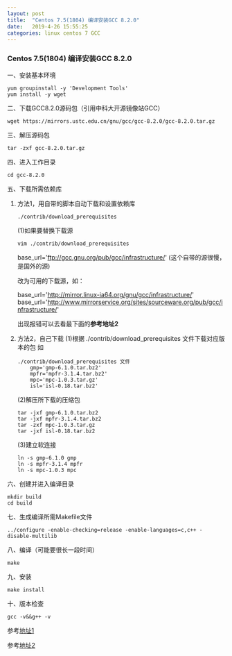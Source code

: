 ```yaml
---
layout: post
title:  "Centos 7.5(1804) 编译安装GCC 8.2.0"
date:   2019-4-26 15:55:25
categories: linux centos 7 GCC
---
```


### Centos 7.5(1804) 编译安装GCC 8.2.0

一、安装基本环境

```shell
yum groupinstall -y 'Development Tools'
yum install -y wget
```

二、下载GCC8.2.0源码包（引用中科大开源镜像站GCC）

```shell
wget https://mirrors.ustc.edu.cn/gnu/gcc/gcc-8.2.0/gcc-8.2.0.tar.gz
```

三、解压源码包 

```shell
tar -zxf gcc-8.2.0.tar.gz
```

四、进入工作目录 

```shell
cd gcc-8.2.0
```

五、下载所需依赖库  

   1. 方法1，用自带的脚本自动下载和设置依赖库 
	
      ```shell
      ./contrib/download_prerequisites
      ``` 
      
      (1)如果要替换下载源
      ```shell
      vim ./contrib/download_prerequisites
      ``` 
	    
       base_url='ftp://gcc.gnu.org/pub/gcc/infrastructure/'  (这个自带的源很慢，是国外的源) 
   
       改为可用的下载源，如： 
       
		base_url='http://mirror.linux-ia64.org/gnu/gcc/infrastructure/'
		base_url='http://www.mirrorservice.org/sites/sourceware.org/pub/gcc/infrastructure/'  
		
       出现报错可以去看最下面的**参考地址2** 
	    
   2. 方法2，自己下载
        (1)根据 ./contrib/download_prerequisites 文件下载对应版本的包
        如 
	
      ```shell
      ./contrib/download_prerequisites 文件
          gmp='gmp-6.1.0.tar.bz2'
          mpfr='mpfr-3.1.4.tar.bz2'
          mpc='mpc-1.0.3.tar.gz'
          isl='isl-0.18.tar.bz2'
      ``` 
	    
        (2)解压所下载的压缩包 
	
      ```shell
      tar -jxf gmp-6.1.0.tar.bz2
      tar -jxf mpfr-3.1.4.tar.bz2
      tar -zxf mpc-1.0.3.tar.gz
      tar -jxf isl-0.18.tar.bz2
      ``` 
	    
        (3)建立软连接 
	
      ```shell
      ln -s gmp-6.1.0 gmp
      ln -s mpfr-3.1.4 mpfr
      ln -s mpc-1.0.3 mpc
      ``` 
	    
六、创建并进入编译目录 

```shell
mkdir build
cd build
```

七、生成编译所需Makefile文件 

```shell
../configure -enable-checking=release -enable-languages=c,c++ -disable-multilib
``` 
    
八、编译（可能要很长一段时间） 

```shell
make
``` 
    
九、安装 

```shell
make install
``` 
    
十、版本检查 

```shell
gcc -v&&g++ -v
```

参考[地址1](http://www.pianshen.com/article/650181603/) 

参考[地址2](https://blog.csdn.net/davidhopper/article/details/79681695)
